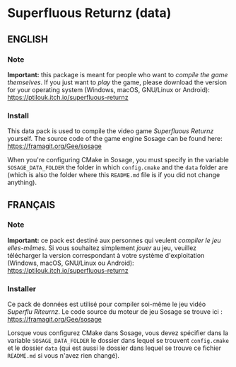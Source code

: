 # Superfluous Returnz (data)

## ENGLISH

### Note

**Important:** this package is meant for people who want to _compile
the game themselves_. If you just want to _play_ the game, please
download the version for your operating system (Windows, macOS,
GNU/Linux or Android): https://ptilouk.itch.io/superfluous-returnz 

### Install

This data pack is used to compile the video game _Superfluous Returnz_
yourself. The source code of the game engine Sosage can be found here:
https://framagit.org/Gee/sosage

When you're configuring CMake in Sosage, you must specify in the
variable `SOSAGE_DATA_FOLDER` the folder in which `config.cmake` and
the `data` folder are (which is also the folder where this `README.md`
file is if you did not change anything).

## FRANÇAIS

### Note

**Important:** ce pack est destiné aux personnes qui veulent _compiler
le jeu elles-mêmes_. Si vous souhaitez simplement _jouer_ au jeu,
veuillez télécharger la version correspondant à votre système
d'exploitation (Windows, macOS, GNU/Linux ou Android):
https://ptilouk.itch.io/superfluous-returnz

### Installer

Ce pack de données est utilisé pour compiler soi-même le jeu vidéo
_Superflu Riteurnz_. Le code source du moteur de jeu Sosage se trouve
ici : https://framagit.org/Gee/sosage

Lorsque vous configurez CMake dans Sosage, vous devez spécifier dans
la variable `SOSAGE_DATA_FOLDER` le dossier dans lequel se trouvent
`config.cmake` et le dossier `data` (qui est aussi le dossier dans
lequel se trouve ce fichier `README.md` si vous n'avez rien changé).
